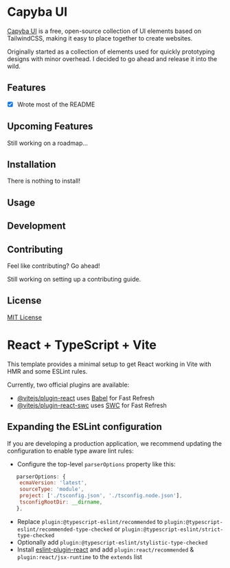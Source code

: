 <!-- Intro Section-->
# Capyba UI

[Capyba UI](https://github.com/gmovillanueva/capyba-ui) is a free, open-source collection
of UI elements based on TailwindCSS, making it easy to place together to create websites.

Originally started as a collection of elements used for quickly prototyping designs with minor overhead. I decided to go ahead and release it into the wild.

<!-- Features Section-->
## Features

- [x] Wrote most of the README

<!-- Upcoming Features Section-->
## Upcoming Features

Still working on a roadmap...

<!-- Installation Section-->
## Installation

There is nothing to install!

<!-- Usage Section-->
## Usage

<!-- Development Section-->
## Development

<!-- Contributing Section-->
## Contributing

Feel like contributing?
Go ahead!

Still working on setting up a contributing guide.

<!-- License Section-->
## License

[MIT License](https://choosealicense.com/licenses/mit/)

# React + TypeScript + Vite

This template provides a minimal setup to get React working in Vite with HMR and some ESLint rules.

Currently, two official plugins are available:

- [@vitejs/plugin-react](https://github.com/vitejs/vite-plugin-react/blob/main/packages/plugin-react/README.md) uses [Babel](https://babeljs.io/) for Fast Refresh
- [@vitejs/plugin-react-swc](https://github.com/vitejs/vite-plugin-react-swc) uses [SWC](https://swc.rs/) for Fast Refresh

## Expanding the ESLint configuration

If you are developing a production application, we recommend updating the configuration to enable type aware lint rules:

- Configure the top-level `parserOptions` property like this:

```js
   parserOptions: {
    ecmaVersion: 'latest',
    sourceType: 'module',
    project: ['./tsconfig.json', './tsconfig.node.json'],
    tsconfigRootDir: __dirname,
   },
```

- Replace `plugin:@typescript-eslint/recommended` to `plugin:@typescript-eslint/recommended-type-checked` or `plugin:@typescript-eslint/strict-type-checked`
- Optionally add `plugin:@typescript-eslint/stylistic-type-checked`
- Install [eslint-plugin-react](https://github.com/jsx-eslint/eslint-plugin-react) and add `plugin:react/recommended` & `plugin:react/jsx-runtime` to the `extends` list
